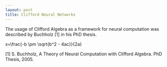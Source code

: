 ```yaml
---
layout: post
title: Clifford Neural Networks
---
```


The usage of Clifford Algebra as a framework for neural computation was described by Buchholz [1] in his PhD thesis.  


x=\frac{-b \pm \sqrt{b^2 - 4ac}}{2a}


[1] S. Buchholz, A Theory of Neural Computation with Clifford Algebra. PhD Thesis, 2005.

